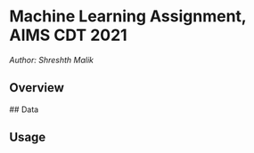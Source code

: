 # Machine Learning Assignment, AIMS CDT 2021

*Author: Shreshth Malik*

## Overview



## Data



## Usage

